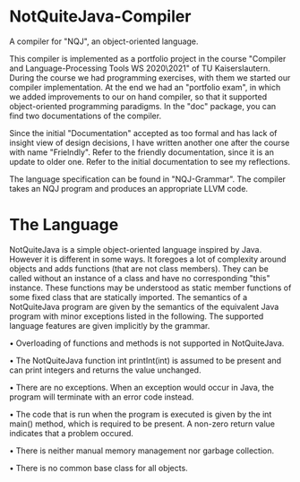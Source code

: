 # NotQuiteJava-Compiler
A compiler for "NQJ", an object-oriented language.

This compiler is implemented as a portfolio project in the course "Compiler and Language-Processing Tools WS 2020\2021" of TU Kaiserslautern.
During the course we had programming exercises, with them we started our compiler implementation. At the end we had an "portfolio exam", in which we added improvements to our on hand compiler, so that it supported object-oriented programming paradigms. In the "doc" package, you can find two documentations of the compiler. 

Since the initial "Documentation" accepted as too formal and has lack of insight view of design decisions, I have written another one after the course with name "Frielndly".
Refer to the friendly documentation, since it is an update to older one. Refer to the initial documentation to see my reflections.

The language specification can be found in "NQJ-Grammar". The compiler takes an NQJ program and produces an appropriate LLVM code. 


# The Language
NotQuiteJava is a simple object-oriented language inspired by Java. However it is
different in some ways. It foregoes a lot of complexity around objects and adds functions
(that are not class members). They can be called without an instance of a class and
have no corresponding "this" instance. These functions may be understood as static
member functions of some fixed class that are statically imported.
The semantics of a NotQuiteJava program are given by the semantics of the equivalent Java program with minor exceptions listed in the following. The supported language features are given implicitly by the grammar.

• Overloading of functions and methods is not supported in NotQuiteJava.

• The NotQuiteJava function int printInt(int) is assumed to be present and
can print integers and returns the value unchanged.

• There are no exceptions. When an exception would occur in Java, the program
will terminate with an error code instead.

• The code that is run when the program is executed is given by the int main()
method, which is required to be present. A non-zero return value indicates that
a problem occured.

• There is neither manual memory management nor garbage collection.

• There is no common base class for all objects.
